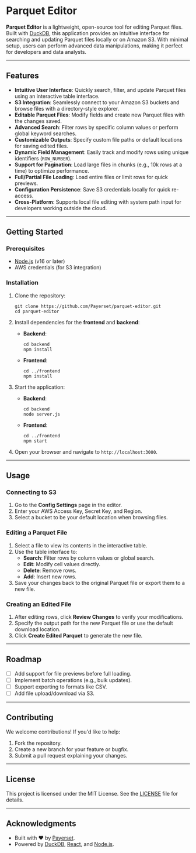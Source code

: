 # Parquet Editor

**Parquet Editor** is a lightweight, open-source tool for editing Parquet files. Built with [DuckDB](https://duckdb.org/), this application provides an intuitive interface for searching and updating Parquet files locally or on Amazon S3. With minimal setup, users can perform advanced data manipulations, making it perfect for developers and data analysts.

---

## Features

- **Intuitive User Interface**: Quickly search, filter, and update Parquet files using an interactive table interface.
- **S3 Integration**: Seamlessly connect to your Amazon S3 buckets and browse files with a directory-style explorer.
- **Editable Parquet Files**: Modify fields and create new Parquet files with the changes saved.
- **Advanced Search**: Filter rows by specific column values or perform global keyword searches.
- **Customizable Outputs**: Specify custom file paths or default locations for saving edited files.
- **Dynamic Field Management**: Easily track and modify rows using unique identifiers (`ROW_NUMBER`).
- **Support for Pagination**: Load large files in chunks (e.g., 10k rows at a time) to optimize performance.
- **Full/Partial File Loading**: Load entire files or limit rows for quick previews.
- **Configuration Persistence**: Save S3 credentials locally for quick re-access.
- **Cross-Platform**: Supports local file editing with system path input for developers working outside the cloud.

---

## Getting Started

### Prerequisites

- [Node.js](https://nodejs.org/) (v16 or later)
- AWS credentials (for S3 integration)

### Installation

1. Clone the repository:
   ```
   git clone https://github.com/Payerset/parquet-editor.git
   cd parquet-editor
   ```

2. Install dependencies for the **frontend** and **backend**:
   - **Backend**:
     ```
     cd backend
     npm install
     ```
   - **Frontend**:
     ```
     cd ../frontend
     npm install
     ```

3. Start the application:
   - **Backend**:
     ```
     cd backend
     node server.js
     ```
   - **Frontend**:
     ```
     cd ../frontend
     npm start
     ```

4. Open your browser and navigate to `http://localhost:3000`.

---

## Usage

### Connecting to S3
1. Go to the **Config Settings** page in the editor.
2. Enter your AWS Access Key, Secret Key, and Region.
3. Select a bucket to be your default location when browsing files.

### Editing a Parquet File
1. Select a file to view its contents in the interactive table.
2. Use the table interface to:
   - **Search**: Filter rows by column values or global search.
   - **Edit**: Modify cell values directly.
   - **Delete**: Remove rows.
   - **Add**: Insert new rows.
3. Save your changes back to the original Parquet file or export them to a new file.

### Creating an Edited File
1. After editing rows, click **Review Changes** to verify your modifications.
2. Specify the output path for the new Parquet file or use the default download location.
3. Click **Create Edited Parquet** to generate the new file.

---

## Roadmap
- [ ] Add support for file previews before full loading.
- [ ] Implement batch operations (e.g., bulk updates).
- [ ] Support exporting to formats like CSV.
- [ ] Add file upload/download via S3.

---

## Contributing
We welcome contributions! If you'd like to help:
1. Fork the repository.
2. Create a new branch for your feature or bugfix.
3. Submit a pull request explaining your changes.

---

## License
This project is licensed under the MIT License. See the [LICENSE](LICENSE) file for details.

---

## Acknowledgments
- Built with ❤️ by [Payerset](https://payerset.com).
- Powered by [DuckDB](https://duckdb.org/), [React](https://reactjs.org/), and [Node.js](https://nodejs.org/).
